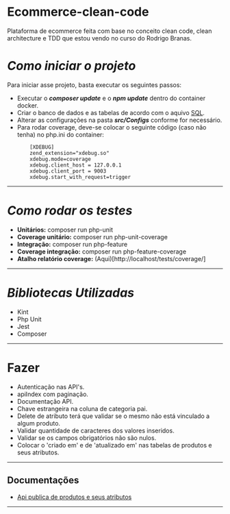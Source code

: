 # Ecommerce-clean-code
Plataforma de ecommerce feita com base no conceito clean code, clean architecture e TDD que estou vendo no curso do Rodrigo Branas.

# *Como iniciar o projeto*
Para iniciar asse projeto, basta executar os seguintes passos:
- Executar o ***composer update*** e o ***npm update*** dentro do container docker.
- Criar o banco de dados e as tabelas de acordo com o aquivo [SQL](https://github.com/Jhon-Henkel/ecommerce-clean-code/blob/main/alters/alters.sql).
- Alterar as configurações na pasta ***src/Configs*** conforme for necessário.
- Para rodar coverage, deve-se colocar o seguinte código (caso não tenha) no php.ini do container:
    ````
        [XDEBUG]
        zend_extension="xdebug.so"
        xdebug.mode=coverage
        xdebug.client_host = 127.0.0.1
        xdebug.client_port = 9003
        xdebug.start_with_request=trigger
    ````
---
# *Como rodar os testes*
- **Unitários:** composer run php-unit
- **Coverage unitário:** composer run php-unit-coverage
- **Integração:** composer run php-feature
- **Coverage integração:** composer run php-feature-coverage
- **Atalho relatório coverage:** (Aqui)[http://localhost/tests/coverage/] 
---
# *Bibliotecas Utilizadas*
- Kint
- Php Unit
- Jest
- Composer
---
# Fazer
- Autenticação nas API's.
- apiIndex com paginação.
- Documentação API.
- Chave estrangeira na coluna de categoria pai.
- Delete de atributo terá que validar se o mesmo não está vinculado a algum produto.
- Validar quantidade de caracteres dos valores inseridos.
- Validar se os campos obrigatórios não são nulos.
- Colocar o 'criado em' e de 'atualizado em' nas tabelas de produtos e seus atributos.

---
## Documentações
- [Api publica de produtos e seus atributos](https://github.com/Jhon-Henkel/ecommerce-clean-code/blob/main/documentation/ApiProductAndAttributes.md)
---